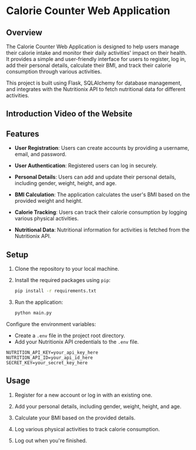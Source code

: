 

# Calorie Counter Web Application

## Overview

The Calorie Counter Web Application is designed to help users manage their calorie intake and monitor their daily activities' impact on their health. It provides a simple and user-friendly interface for users to register, log in, add their personal details, calculate their BMI, and track their calorie consumption through various activities.

This project is built using Flask, SQLAlchemy for database management, and integrates with the Nutritionix API to fetch nutritional data for different activities.

## Introduction Video of the Website



## Features

- **User Registration**: Users can create accounts by providing a username, email, and password.

- **User Authentication**: Registered users can log in securely.

- **Personal Details**: Users can add and update their personal details, including gender, weight, height, and age.

- **BMI Calculation**: The application calculates the user's BMI based on the provided weight and height.

- **Calorie Tracking**: Users can track their calorie consumption by logging various physical activities.

- **Nutritional Data**: Nutritional information for activities is fetched from the Nutritionix API.

## Setup

1. Clone the repository to your local machine.

2. Install the required packages using `pip`:

   ```bash
   pip install -r requirements.txt
   ```

3. Run the application:

   ```bash
   python main.py
   ```

Configure the environment variables:

   - Create a `.env` file in the project root directory.
   - Add your Nutritionix API credentials to the `.env` file.

```env
NUTRITION_API_KEY=your_api_key_here
NUTRITION_API_ID=your_api_id_here
SECRET_KEY=your_secret_key_here
```


## Usage

1. Register for a new account or log in with an existing one.

2. Add your personal details, including gender, weight, height, and age.

3. Calculate your BMI based on the provided details.

4. Log various physical activities to track calorie consumption.

5. Log out when you're finished.




